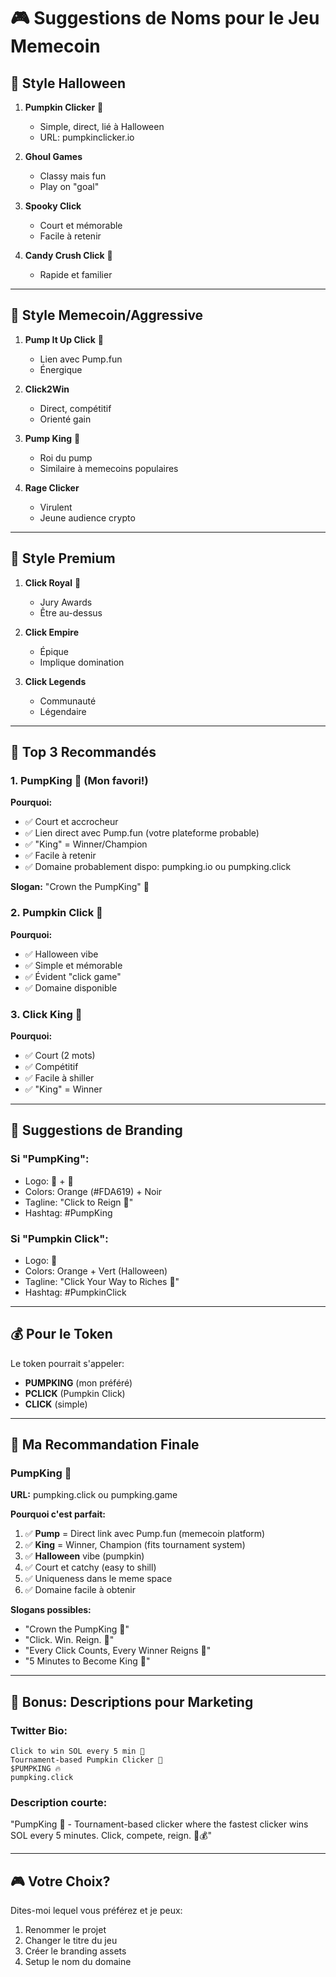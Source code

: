# 🎮 Suggestions de Noms pour le Jeu Memecoin

## 🎃 Style Halloween
1. **Pumpkin Clicker** 🎃
   - Simple, direct, lié à Halloween
   - URL: pumpkinclicker.io

2. **Ghoul Games**
   - Classy mais fun
   - Play on "goal"

3. **Spooky Click**
   - Court et mémorable
   - Facile à retenir

4. **Candy Crush Click** 🍬
   - Rapide et familier

---

## 🚀 Style Memecoin/Aggressive
1. **Pump It Up Click** 🚀
   - Lien avec Pump.fun
   - Énergique

2. **Click2Win**
   - Direct, compétitif
   - Orienté gain

3. **Pump King** 👑
   - Roi du pump
   - Similaire à memecoins populaires

4. **Rage Clicker**
   - Virulent
   - Jeune audience crypto

---

## 💎 Style Premium
1. **Click Royal** 👑
   - Jury Awards
   - Être au-dessus

2. **Click Empire**
   - Épique
   - Implique domination

3. **Click Legends**
   - Communauté
   - Légendaire

---

## 🎯 Top 3 Recommandés

### 1. **PumpKing** 👑 (Mon favori!)
**Pourquoi:**
- ✅ Court et accrocheur
- ✅ Lien direct avec Pump.fun (votre plateforme probable)
- ✅ "King" = Winner/Champion
- ✅ Facile à retenir
- ✅ Domaine probablement dispo: pumpking.io ou pumpking.click

**Slogan:** "Crown the PumpKing" 👑

### 2. **Pumpkin Click** 🎃
**Pourquoi:**
- ✅ Halloween vibe
- ✅ Simple et mémorable
- ✅ Évident "click game"
- ✅ Domaine disponible

### 3. **Click King** 👑
**Pourquoi:**
- ✅ Court (2 mots)
- ✅ Compétitif
- ✅ Facile à shiller
- ✅ "King" = Winner

---

## 🎨 Suggestions de Branding

### Si "PumpKing":
- Logo: 👑 + 🎃
- Colors: Orange (#FDA619) + Noir
- Tagline: "Click to Reign 👑"
- Hashtag: #PumpKing

### Si "Pumpkin Click":
- Logo: 🎃
- Colors: Orange + Vert (Halloween)
- Tagline: "Click Your Way to Riches 🎃"
- Hashtag: #PumpkinClick

---

## 💰 Pour le Token
Le token pourrait s'appeler:
- **PUMPKING** (mon préféré)
- **PCLICK** (Pumpkin Click)
- **CLICK** (simple)

---

## 🎯 Ma Recommandation Finale

### **PumpKing** 👑
**URL:** pumpking.click ou pumpking.game

**Pourquoi c'est parfait:**
1. ✅ **Pump** = Direct link avec Pump.fun (memecoin platform)
2. ✅ **King** = Winner, Champion (fits tournament system)
3. ✅ **Halloween** vibe (pumpkin)
4. ✅ Court et catchy (easy to shill)
5. ✅ Uniqueness dans le meme space
6. ✅ Domaine facile à obtenir

**Slogans possibles:**
- "Crown the PumpKing 👑"
- "Click. Win. Reign. 👑"
- "Every Click Counts, Every Winner Reigns 👑"
- "5 Minutes to Become King 👑"

---

## 🚀 Bonus: Descriptions pour Marketing

### Twitter Bio:
```
Click to win SOL every 5 min 👑
Tournament-based Pumpkin Clicker 🎃
$PUMPKING 🔥
pumpking.click
```

### Description courte:
"PumpKing 👑 - Tournament-based clicker where the fastest clicker wins SOL every 5 minutes. Click, compete, reign. 🎃💰"

---

## 🎮 Votre Choix?

Dites-moi lequel vous préférez et je peux:
1. Renommer le projet
2. Changer le titre du jeu
3. Créer le branding assets
4. Setup le nom du domaine

